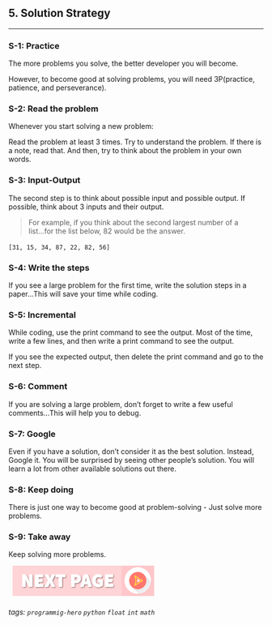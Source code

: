 
## 5. Solution Strategy

---

### S-1: Practice
The more problems you solve, the better developer you will become.

However, to become good at solving problems, you will need 3P(practice, patience, and perseverance).

### S-2: Read the problem
Whenever you start solving a new problem: 

Read the problem at least 3 times. Try to understand the problem. If there is a note, read that. And then, try to think about the problem in your own words. 

### S-3:  Input-Output
The second step is to think about possible input and possible output. If possible, think about 3 inputs and their output. 

> For example, if you think about the second largest number of a list...for the list below, 82 would be the answer.

`[31, 15, 34, 87, 22, 82, 56]`

### S-4: Write the steps
If you see a large problem for the first time, write the solution steps in a paper...This will save your time while coding. 

### S-5: Incremental
While coding, use the print command to see the output. Most of the time, write a few lines, and then write a print command to see the output. 

If you see the expected output, then delete the print command and go to the next step. 

### S-6: Comment
If you are solving a large problem, don’t forget to write a few useful comments...This will help you to debug.

### S-7:  Google
Even if you have a solution, don’t consider it as the best solution. Instead, Google it. You will be surprised by seeing other people’s solution. You will learn a lot from other available solutions out there. 

### S-8: Keep doing
There is just one way to become good at problem-solving - Just solve more problems. 

### S-9:  Take away
Keep solving more problems. 

&nbsp;
[![Next Page](assets/next-button.png)](README.md)
&nbsp;

###### tags: `programmig-hero` `python` `float` `int` `math`